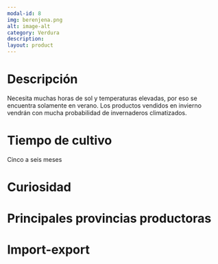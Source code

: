 ```yaml
---
modal-id: 8
img: berenjena.png
alt: image-alt
category: Verdura
description:
layout: product
---
```


# Descripción
Necesita muchas horas de sol y temperaturas elevadas, por eso se encuentra solamente en verano. Los productos vendidos en invierno vendrán con mucha probabilidad de invernaderos climatizados.

# Tiempo de cultivo
Cinco a seis meses

# Curiosidad

# Principales provincias productoras
<div class="chart"></div>

# Import-export
<svg class="import-export" width="600" height="350"></svg>
